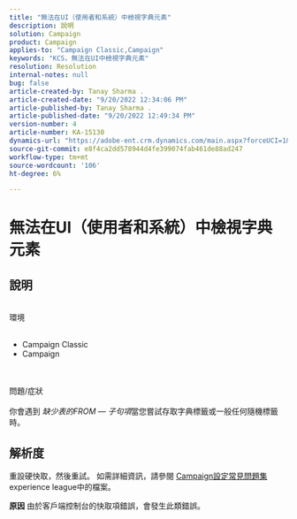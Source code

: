 ```yaml
---
title: "無法在UI（使用者和系統）中檢視字典元素"
description: 說明
solution: Campaign
product: Campaign
applies-to: "Campaign Classic,Campaign"
keywords: "KCS，無法在UI中檢視字典元素"
resolution: Resolution
internal-notes: null
bug: false
article-created-by: Tanay Sharma .
article-created-date: "9/20/2022 12:34:06 PM"
article-published-by: Tanay Sharma .
article-published-date: "9/20/2022 12:49:34 PM"
version-number: 4
article-number: KA-15130
dynamics-url: "https://adobe-ent.crm.dynamics.com/main.aspx?forceUCI=1&pagetype=entityrecord&etn=knowledgearticle&id=49ebe07f-e038-ed11-9db1-002248086735"
source-git-commit: e8f4ca2dd578944d4fe399074fab461de88ad247
workflow-type: tm+mt
source-wordcount: '106'
ht-degree: 6%

---
```


# 無法在UI（使用者和系統）中檢視字典元素

## 說明

<br>環境<br><br>
- Campaign Classic
- Campaign



<br><br>問題/症狀<br><br>
你會遇到 *缺少表的FROM — 子句項*&#x200B;當您嘗試存取字典標籤或一般任何隨機標籤時。


## 解析度






重設硬快取，然後重試。 如需詳細資訊，請參閱 [Campaign設定常見問題集](https://experienceleague.adobe.com/docs/campaign-classic/using/getting-started/starting-with-adobe-campaign/faq/faq-campaign-config.html?lang=en)experience league中的檔案。


<b>原因</b>
由於客戶端控制台的快取項錯誤，會發生此類錯誤。
